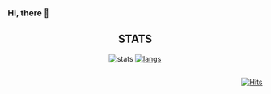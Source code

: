 ### Hi, there 👋     


<div align=center><h2>STATS</h2></div>
<div align=center>
  
![stats](https://github-readme-stats.vercel.app/api?username=MinnSeoo&show_icons=true) [![langs](https://github-readme-stats.vercel.app/api/top-langs/?username=MinnSeoo&show_icons=true&hide_border=true&title_color=004386&icon_color=004386&layout=compact)](https://github.com/100Seung-Min)

##

<div align=end>

[![Hits](https://hits.seeyoufarm.com/api/count/incr/badge.svg?url=https%3A%2F%2Fgithub.com%2FMinnSeoo&count_bg=%2376A0D3&title_bg=%238BC022&icon=&icon_color=%23E7E7E7&title=hits&edge_flat=false)](https://hits.seeyoufarm.com)

